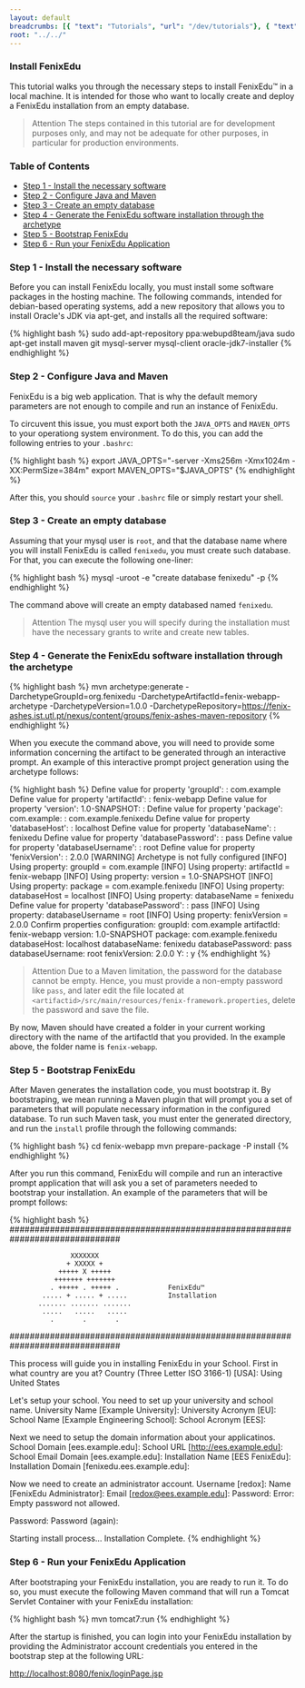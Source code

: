 ```yaml
---
layout: default
breadcrumbs: [{ "text": "Tutorials", "url": "/dev/tutorials"}, { "text": "Install FenixEdu", "url": "/dev/tutorials/install-fenix-edu" }]
root: "../../"
---
```


### Install FenixEdu

This tutorial walks you through the necessary steps to install FenixEdu™ in a local machine. It is intended for those who want to locally create and deploy a FenixEdu installation from an empty database.

> <span>Attention</span>
> The steps contained in this tutorial are for development purposes only, and may not be adequate for other purposes, in particular for production environments.

### Table of Contents
* [Step 1 - Install the necessary software](#toc_2)
* [Step 2 - Configure Java and Maven](#toc_3)
* [Step 3 - Create an empty database](#toc_4)
* [Step 4 - Generate the FenixEdu software installation through the archetype](#toc_5)
* [Step 5 - Bootstrap FenixEdu](#toc_6)
* [Step 6 - Run your FenixEdu Application](#toc_7)

### Step 1 - Install the necessary software
Before you can install FenixEdu locally, you must install some software packages in the hosting machine. The following commands, intended for debian-based operating systems, add a new repository that allows you to install Oracle's JDK via apt-get, and installs all the required software: 

{% highlight bash %}
sudo add-apt-repository ppa:webupd8team/java
sudo apt-get install maven git mysql-server mysql-client oracle-jdk7-installer
{% endhighlight %}

### Step 2 - Configure Java and Maven

FenixEdu is a big web application. That is why the default memory parameters are not enough to compile and run an instance of FenixEdu.

To circuvent this issue, you must export both the ```JAVA_OPTS``` and ```MAVEN_OPTS``` to your operationg system environment. To do this, you can add the following entries to your ```.bashrc```:

{% highlight bash %}
export JAVA_OPTS="-server -Xms256m -Xmx1024m -XX:PermSize=384m"
export MAVEN_OPTS="$JAVA_OPTS"
{% endhighlight %}

After this, you should ```source``` your ```.bashrc``` file or simply restart your shell.


### Step 3 - Create an empty database

Assuming that your mysql user is ```root```, and that the database name where you will install FenixEdu is called ```fenixedu```, you must create such database. For that, you can execute the following one-liner:

{% highlight bash %}
mysql -uroot -e "create database fenixedu" -p
{% endhighlight %}

The command above will create an empty databased named ```fenixedu```.

> <span>Attention</span>
> The mysql user you will specify during the installation must have the necessary grants to write and create new tables.

### Step 4 - Generate the FenixEdu software installation through the archetype

{% highlight bash %}
mvn archetype:generate -DarchetypeGroupId=org.fenixedu -DarchetypeArtifactId=fenix-webapp-archetype -DarchetypeVersion=1.0.0 -DarchetypeRepository=https://fenix-ashes.ist.utl.pt/nexus/content/groups/fenix-ashes-maven-repository
{% endhighlight %}

When you execute the command above, you will need to provide some information concerning the artifact to be generated through an interactive prompt.
An example of this interactive prompt project generation using the archetype follows:

{% highlight bash %}
Define value for property 'groupId': : com.example
Define value for property 'artifactId': : fenix-webapp
Define value for property 'version':  1.0-SNAPSHOT: : 
Define value for property 'package':  com.example: : com.example.fenixedu
Define value for property 'databaseHost': : localhost
Define value for property 'databaseName': : fenixedu
Define value for property 'databasePassword': : pass
Define value for property 'databaseUsername': : root
Define value for property 'fenixVersion': : 2.0.0
[WARNING] Archetype is not fully configured
[INFO] Using property: groupId = com.example
[INFO] Using property: artifactId = fenix-webapp
[INFO] Using property: version = 1.0-SNAPSHOT
[INFO] Using property: package = com.example.fenixedu
[INFO] Using property: databaseHost = localhost
[INFO] Using property: databaseName = fenixedu
Define value for property 'databasePassword': : pass
[INFO] Using property: databaseUsername = root
[INFO] Using property: fenixVersion = 2.0.0
Confirm properties configuration:
groupId: com.example
artifactId: fenix-webapp
version: 1.0-SNAPSHOT
package: com.example.fenixedu
databaseHost: localhost
databaseName: fenixedu
databasePassword: pass
databaseUsername: root
fenixVersion: 2.0.0
 Y: : y
{% endhighlight %}

> <span>Attention</span>
> Due to a Maven limitation, the password for the database cannot be empty. Hence, you must provide a non-empty password like ```pass```, and later edit the file located at ```<artifactid>/src/main/resources/fenix-framework.properties```, delete the password and save the file.

By now, Maven should have created a folder in your current working directory with the name of the artifactId that you provided. In the example above, the folder name is ```fenix-webapp```.

### Step 5 - Bootstrap FenixEdu

After Maven generates the installation code, you must bootstrap it. By bootstraping, we mean running a Maven plugin that will prompt you a set of parameters that will populate necessary information in the configured database. To run such Maven task, you must enter the generated directory, and run the ```install``` profile through the following commands:

{% highlight bash %}
cd fenix-webapp
mvn prepare-package -P install
{% endhighlight %}

After you run this command, FenixEdu will compile and run an interactive prompt application that will ask you a set of parameters needed to bootstrap your installation. An example of the parameters that will be prompt follows:

{% highlight bash %}
##############################################################################
                                                                              
                   XXXXXXX                                                    
                  + XXXXX +                                                   
                +++++ X +++++                                                 
               +++++++ +++++++                                                
              . +++++ . +++++ .            FenixEdu™                          
            ..... + ..... + .....          Installation                       
           ....... ....... .......                                            
            .....   .....   .....                                             
              .       .       .                                               
                                                                              
##############################################################################

This process will guide you in installing FenixEdu in your School.
First in what country are you at?
Country (Three Letter ISO 3166-1) [USA]: 
Using United States         

Let's setup your school. You need to set up your university and school name.
University Name [Example University]: 
University Acronym [EU]: 
School Name [Example Engineering School]: 
School Acronym [EES]: 

Next we need to setup the domain information about your applicatinos.
School Domain [ees.example.edu]: 
School URL [http://ees.example.edu]: 
School Email Domain [ees.example.edu]: 
Installation Name [EES FenixEdu]: 
Installation Domain [fenixedu.ees.example.edu]: 

Now we need to create an administrator account.
Username [redox]: 
Name [FenixEdu Administrator]: 
Email [redox@ees.example.edu]: 
Password: 
Error: Empty password not allowed.

Password: 
Password (again): 

Starting install process...
Installation Complete.
{% endhighlight %}

### Step 6 - Run your FenixEdu Application

After bootstraping your FenixEdu installation, you are ready to run it. To do so, you must execute the following Maven command that will run a Tomcat Servlet Container with your FenixEdu installation:

{% highlight bash %}
mvn tomcat7:run
{% endhighlight %}

After the startup is finished, you can login into your FenixEdu installation by providing the Administrator account credentials you entered in the bootstrap step at the following URL:

[http://localhost:8080/fenix/loginPage.jsp](http://localhost:8080/fenix/loginPage.jsp)

